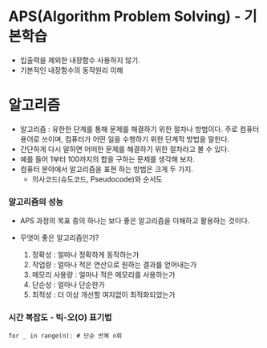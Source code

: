 # APS(Algorithm Problem Solving) - 기본학습
- 입출력을 제외한 내장함수 사용하지 않기.
- 기본적인 내장함수의 동작원리 이해

# 알고리즘
- 알고리즘 : 유한한 단계를 통해 문제를 해결하기 위한 절차나 방법이다. 주로 컴퓨터용어로 쓰이며, 컴퓨터가 어떤 일을 수행하기 위한 단계적 방법을 말한다.
- 간단하게 다시 말하면 어떠한 문제를 해결하기 위한 절차라고 볼 수 있다.
- 예를 들어 1부터 100까지의 합을 구하는 문제를 생각해 보자.
- 컴퓨터 분야에서 알고리즘을 표현 하는 방법은 크게 두 가지.
  - 의사코드(슈도코드, Pseudocode)와 순서도
  
### 알고리즘의 성능

- APS 과정의 목표 중의 하나는 보다 좋은 알고리즘을 이해하고 활용하는 것이다.

- 무엇이 좋은 알고리즘인가?
    1. 정확성 : 얼마나 정확하게 동작하는가
    2. 작업량 : 얼마나 적은 연산으로 원하는 결과를 얻어내는가
    3. 메모리 사용량 : 얼마나 적은 메모리를 사용하는가
    4. 단순성 : 얼마나 단순한가
    5. 최적성 : 더 이상 개선할 여지없이 최적화되었는가
   
### 시간 복잡도 - 빅-오(O) 표기법



```
for _ in range(n): # 단순 반복 n회

```